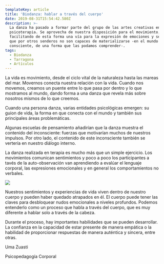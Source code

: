 ```yaml
---
templateKey: article
title: 'Biodanza: hablar a través del cuerpo'
date: 2019-08-31T15:54:42.580Z
description: >-
  La danza ha pasado a formar parte del grupo de las artes creativas en
  psicoterapia. Se aprovecha de nuestra disposición para el movimiento,
  facilitando de esta forma una vía para la expresión de emociones y sensaciones
  que por otros senderos no son capaces de materializarse -en el mundo
  consciente, de una forma que las podamos comprender-.
tags:
  - Biodanza
  - Tarragona
  - Artículos
---
```

La vida es movimiento, desde el ciclo vital de la naturaleza hasta las mareas del mar. Movernos conecta nuestra relación con la vida. Cuando nos movemos, creamos un puente entre lo que pasa por dentro y lo que mostramos al mundo, dando forma a una danza que revela más sobre nosotros mismos de lo que creemos.

Cuando una persona danza, varias entidades psicológicas emergen: su guion de vida, la forma en que conecta con el mundo y también sus principales áreas problemáticas.

Algunas escuelas de pensamiento añadirían que la danza muestra el contenido del inconsciente: fuerzas que motivarían muchos de nuestros impulsos. Por otro lado, el contenido de este inconsciente también se vertería en nuestro diálogo interno.

La danza realizada en terapia es mucho más que un simple ejercicio.  Los movimientos comunican sentimientos y poco a poco los participantes a tavés de la auto-observación van aprendiendo a evalúar el lenguaje corporal, las expresiones emocionales y en general los comportamientos no verbales.

![](/img/biodanza-srt-1-.png)

Nuestros sentimientos y experiencias de vida viven dentro de nuestro cuerpo y pueden haber quedado atrapados en él. El cuerpo puede tener las claves para desbloquear nudos emocionales a niveles profundos. Podemos entenderlo como un proceso que habla a través del cuerpo, que es muy diferente a hablar solo a través de la cabeza.

Durante el proceso, hay importantes habilidades que se pueden desarrollar. La confianza en la capacidad de estar presente de manera empática o la habilidad de proporcionar respuestas de manera auténtica y sincera, entre otras.

Uma Zuasti

Psicopedagogía Corporal

